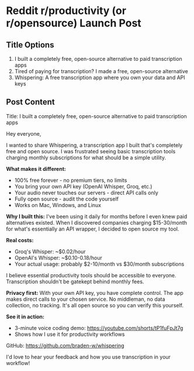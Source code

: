 # Reddit r/productivity (or r/opensource) Launch Post

## Title Options

1. I built a completely free, open-source alternative to paid transcription apps
2. Tired of paying for transcription? I made a free, open-source alternative
3. Whispering: A free transcription app where you own your data and API keys

## Post Content

Title: I built a completely free, open-source alternative to paid transcription apps

Hey everyone,

I wanted to share Whispering, a transcription app I built that's completely free and open source. I was frustrated seeing basic transcription tools charging monthly subscriptions for what should be a simple utility.

**What makes it different:**
- 100% free forever - no premium tiers, no limits
- You bring your own API key (OpenAI Whisper, Groq, etc.)
- Your audio never touches our servers - direct API calls only
- Fully open source - audit the code yourself
- Works on Mac, Windows, and Linux

**Why I built this:**
I've been using it daily for months before I even knew paid alternatives existed. When I discovered companies charging $15-30/month for what's essentially an API wrapper, I decided to open source my tool.

**Real costs:**
- Groq's Whisper: ~$0.02/hour
- OpenAI's Whisper: ~$0.10-0.18/hour
- Your actual usage: probably $2-10/month vs $30/month subscriptions

I believe essential productivity tools should be accessible to everyone. Transcription shouldn't be gatekept behind monthly fees.

**Privacy first:**
With your own API key, you have complete control. The app makes direct calls to your chosen service. No middleman, no data collection, no tracking. It's all open source so you can verify this yourself.

**See it in action:**
- 3-minute voice coding demo: https://youtube.com/shorts/tP1fuFpJt7g
- Shows how I use it for productivity workflows

GitHub: https://github.com/braden-w/whispering

I'd love to hear your feedback and how you use transcription in your workflow!